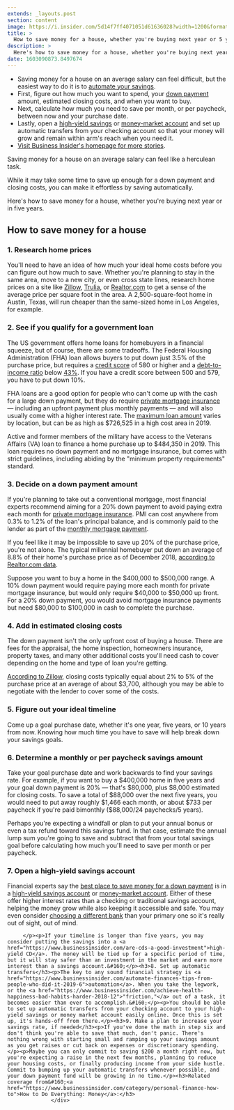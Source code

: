 ```yaml
--- 
extends: _layouts.post 
section: content 
image: https://i.insider.com/5d14f7ff4071051d61636028?width=1200&format=jpeg 
title: > 
  How to save money for a house, whether you're buying next year or 5 years from now 
description: > 
  Here's how to save money for a house, whether you're buying next year or in five years.How to save money for a house1.If you feel like it may be impossible to save up 20% of the purchase price, you're not alone.Open a high-yield savings accountFinancial experts say the best place to save money for a down payment is in a high-yield savings account or money-market account.Either of these offer higher interest rates than a checking or traditional savings account, helping the money grow while also keeping it accessible and safe. 
date: 1603090873.8497674 
--- 
```

<div><ul class="summary-list"><li>Saving money for a house on an average salary can feel difficult, but the easiest way to do it is to <a href="https://www.businessinsider.com/how-to-automate-your-savings">automate your savings</a>.</li><li>First, figure out how much you want to spend, your <a href="https://www.businessinsider.com/how-to-save-down-payment-house">down payment</a> amount, estimated closing costs, and when you want to buy.</li><li>Next, calculate how much you need to save per month, or per paycheck, between now and your purchase date.</li><li>Lastly, open a <a href="https://www.businessinsider.com/high-yield-savings-ally-vs-marcus-vs-wealthfront">high-yield savings</a> or <a href="https://www.businessinsider.com/what-is-a-money-market-account">money-market account</a> and set up automatic transfers from your checking account so that your money will grow and remain within arm's reach when you need it.</li><li><a href="https://www.businessinsider.com/?hprecirc-bullet">Visit Business Insider's homepage for more stories</a>.</li></ul><p>Saving money for a house on an average salary can feel like a herculean task.</p><p>While it may take some time to save up enough for a down payment and closing costs, you can make it effortless by saving automatically.</p><p>Here's how to save money for a house, whether you're buying next year or in five years.</p><h2>How to save money for a house</h2><h3>1. Research home prices</h3><p>You'll need to have an idea of how much your ideal home costs before you can figure out how much to save. Whether you're planning to stay in the same area, move to a new city, or even cross state lines, research home prices on a site like <a href="https://www.zillow.com/">Zillow</a>, <a href="https://www.trulia.com/">Trulia</a>, or <a href="https://www.realtor.com/">Realtor.com</a> to get a sense of the average price per square foot in the area. A 2,500-square-foot home in Austin, Texas, will run cheaper than the same-sized home in Los Angeles, for example.</p><h3>2. See if you qualify for a government loan</h3><p>The US government offers home loans for homebuyers in a financial squeeze, but of course, there are some tradeoffs. The Federal Housing Administration (FHA) loan allows buyers to put down just 3.5% of the purchase price, but requires a <a href="https://www.businessinsider.com/category/credit-score">credit score</a> of 580 or higher and a <a href="https://www.businessinsider.com/how-to-calculate-debt-to-income-ratio">debt-to-income ratio</a> below <a href="https://www.zillow.com/mortgage-learning/fha-loan/">43%</a>. If you have a credit score between 500 and 579, you have to put down 10%.</p><p>FHA loans are a good option for people who can't come up with the cash for a large down payment, but they do require <a href="https://www.businessinsider.com/what-is-private-mortgage-insurance-definition-cost">private mortgage insurance</a> &#8212; including an upfront payment plus monthly payments &#8212; and will also usually come with a higher interest rate. The <a href="https://www.fha.com/lending_limits">maximum loan amount</a> varies by location, but can be as high as $726,525 in a high cost area in 2019.</p><p>Active and former members of the military have access to the Veterans Affairs (VA) loan to finance a home purchase up to $484,350 in 2019. This loan requires no down payment and no mortgage insurance, but comes with strict guidelines, including abiding by the "minimum property requirements" standard.</p><h3>3. Decide on a down payment amount</h3><p>If you're planning to take out a conventional mortgage, most financial experts recommend aiming for a 20% down payment to avoid paying extra each month for <a href="https://www.businessinsider.com/what-is-private-mortgage-insurance-definition-cost">private mortgage insurance</a>. PMI can cost anywhere from 0.3% to 1.2% of the loan's principal balance, and is commonly paid to the lender as part of the <a href="https://www.businessinsider.com/how-to-calculate-mortgage-payment">monthly mortgage payment</a>.</p><p>If you feel like it may be impossible to save up 20% of the purchase price, you're not alone. The typical millennial homebuyer put down an average of 8.8% of their home's purchase price as of December 2018, <a href="https://www.businessinsider.com/millennials-taking-over-mortgage-market-homeownership-2019-2">according to Realtor.com data</a>.&#160;</p><p>Suppose you want to buy a home in the $400,000 to $500,000 range. A 10% down payment would require paying more each month for private mortgage insurance, but would only require $40,000 to $50,000 up front. For a 20% down payment, you would avoid mortgage insurance payments but need $80,000 to $100,000 in cash to complete the purchase.&#160;</p><p class="insider-raw-embed"></p><h3>4. Add in estimated closing costs</h3><p>The down payment isn't the only upfront cost of buying a house. There are fees for the appraisal, the home inspection, homeowners insurance, property taxes, and many other additional costs you'll need cash to cover depending on the home and type of loan you're getting.</p><p><a href="https://www.zillow.com/mortgage-learning/closing-costs/">According to Zillow</a>, closing costs typically equal about 2% to 5% of the purchase price at an average of about $3,700, although you may be able to negotiate with the lender to cover some of the costs.</p><h3>5. Figure out your ideal timeline</h3><p>Come up a goal purchase date, whether it's one year, five years, or 10 years from now. Knowing how much time you have to save will help break down your savings goals.</p><p class="insider-raw-embed"></p><h3>6. Determine a monthly or per paycheck savings amount</h3><p>Take your goal purchase date and work backwards to find your savings rate. For example, if you want to buy a $400,000 home in five years and your goal down payment is 20% &#8212; that's $80,000, plus $8,000 estimated for closing costs. To save a total of $88,000 over the next five years, you would need to put away roughly $1,466 each month, or about $733 per paycheck if you're paid bimonthly ($88,000/24 paychecks/5 years).</p><p>Perhaps you're expecting a windfall or plan to put your annual bonus or even a tax refund toward this savings fund. In that case, estimate the annual lump sum you're going to save and subtract that from your total savings goal before calculating how much you'll need to save per month or per paycheck.</p><h3>7. Open a high-yield savings account</h3><p>Financial experts say the <a href="https://www.businessinsider.com/where-to-save-down-payment">best place to save money for a down payment</a> is in a <a href="https://www.businessinsider.com/when-to-save-money-in-high-yield-savings">high-yield savings account</a> or <a href="https://www.businessinsider.com/what-is-a-money-market-account">money-market account</a>. Either of these offer higher interest rates than a checking or traditional savings account, helping the money grow while also keeping it accessible and safe. You may even consider <a href="https://www.businessinsider.com/double-savings-easy-automatic-ally-bank-2019-1">choosing a different bank</a> than your primary one so it's really out of sight, out of mind.</p><p id="div-gpt-ad-1579713650634-0">
            
         </p><p>If your timeline is longer than five years, you may consider putting the savings into a <a href="https://www.businessinsider.com/are-cds-a-good-investment">high-yield CD</a>. The money will be tied up for a specific period of time, but it will stay safer than an investment in the market and earn more interest than a savings account.&#160;</p><h3>8. Set up automatic transfers</h3><p>The key to any sound financial strategy is <a href="https://www.businessinsider.com/automate-finances-tips-from-people-who-did-it-2019-6">automation</a>. When you take the legwork, or the <a href="https://www.businessinsider.com/achieve-health-happiness-bad-habits-harder-2018-12">"friction,"</a> out of a task, it becomes easier than ever to accomplish.&#160;</p><p>You should be able to set up automatic transfers from your checking account to your high-yield savings or money market account easily online. Once this is set up, it's hands-off from there.</p><h3>9. Make a plan to increase your savings rate, if needed</h3><p>If you've done the math in step six and don't think you're able to save that much, don't panic. There's nothing wrong with starting small and ramping up your savings amount as you get raises or cut back on expenses or discretionary spending.</p><p>Maybe you can only commit to saving $200 a month right now, but you're expecting a raise in the next few months, planning to reduce your housing costs, or finally producing income from your side hustle. Commit to bumping up your automatic transfers whenever possible, and your down payment fund will be growing in no time.</p><h3>Related coverage from&#160;<a href="https://www.businessinsider.com/category/personal-finance-how-to">How to Do Everything: Money</a>:</h3> 
                  </div>